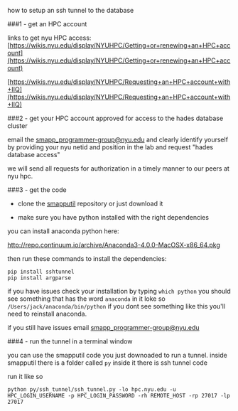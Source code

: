 how to setup an ssh tunnel to the database

###1 - get an HPC account

links to get nyu HPC access:
[https://wikis.nyu.edu/display/NYUHPC/Getting+or+renewing+an+HPC+account](https://wikis.nyu.edu/display/NYUHPC/Getting+or+renewing+an+HPC+account)

[https://wikis.nyu.edu/display/NYUHPC/Requesting+an+HPC+account+with+IIQ](https://wikis.nyu.edu/display/NYUHPC/Requesting+an+HPC+account+with+IIQ)

###2 - get your HPC account approved for access to the hades database cluster

email the smapp_programmer-group@nyu.edu and clearly identify yourself by providing your nyu netid and position in the lab and request "hades database access"

we will send all requests for authorization in a timely manner to our peers at nyu hpc.

###3 - get the code

- clone the [smapputil](https://github.com/SMAPPNYU/smapputil) repository or just download it

- make sure you have python installed with the right dependencies

you can install anaconda python here:

http://repo.continuum.io/archive/Anaconda3-4.0.0-MacOSX-x86_64.pkg

then run these commands to install the dependencies:

```
pip install sshtunnel
pip install argparse
```
if you have issues check your installation by typing `which python` you should see something that has the word `anaconda` in it loke so `/Users/jack/anaconda/bin/python` if you dont see something like this you'll need to reinstall anaconda.

if you still have issues email smapp_programmer-group@nyu.edu

###4 - run the tunnel in a terminal window

you can use the smapputil code you just downoaded to run a tunnel. inside smapputil there is  a folder called `py` inside it there is ssh tunnel code

run it like so

```
python py/ssh_tunnel/ssh_tunnel.py -lo hpc.nyu.edu -u HPC_LOGIN_USERNAME -p HPC_LOGIN_PASSWORD -rh REMOTE_HOST -rp 27017 -lp 27017
```